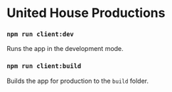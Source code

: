 # United House Productions

### `npm run client:dev`

Runs the app in the development mode.

### `npm run client:build`

Builds the app for production to the `build` folder.